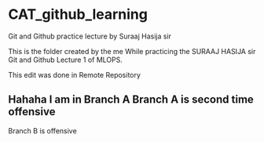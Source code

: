# CAT_github_learning
 Git and Github practice lecture by Suraaj Hasija sir

This is the folder created by the me While practicing the SURAAJ HASIJA sir Git and Github Lecture 1 of MLOPS.

This edit was done in Remote Repository

Hahaha I am in Branch A
Branch A is second time offensive
----------
Branch B is offensive
